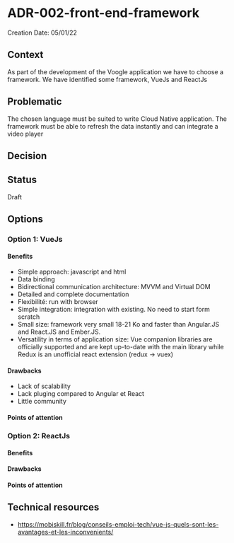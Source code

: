 # ADR-002-front-end-framework

Creation Date: 05/01/22

## Context

As part of the development of the Voogle application we have to choose a framework.
We have identified some framework, VueJs and ReactJs

## Problematic

The chosen language must be suited to write Cloud Native application.
The framework must be able to refresh the data instantly and can integrate a video player

## Decision
## Status

Draft

## Options

### Option 1: VueJs

#### Benefits

* Simple approach: javascript and html
* Data binding
* Bidirectional communication architecture: MVVM and Virtual DOM
* Detailed and complete documentation
* Flexibilité: run with browser
* Simple integration: integration with existing. No need to start form scratch
* Small size: framework very small 18-21 Ko and faster than Angular.JS and React.JS and Ember.JS.
* Versatility in terms of application size: Vue companion libraries are officially supported and are kept up-to-date with the main library while Redux is an unofficial react extension (redux -> vuex)

#### Drawbacks

* Lack of scalability
* Lack pluging compared to Angular et React
* Little community
#### Points of attention

### Option 2: ReactJs

#### Benefits
#### Drawbacks
#### Points of attention

## Technical resources
* https://mobiskill.fr/blog/conseils-emploi-tech/vue-js-quels-sont-les-avantages-et-les-inconvenients/
